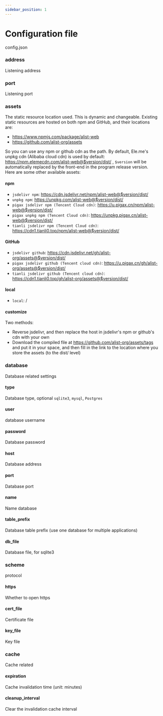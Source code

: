 ```yaml
---
sidebar_position: 1
---
```


# Configuration file

config.json

### address

Listening address

### port

Listening port

### assets

The static resource location used. This is dynamic and changeable. Existing static resources are hosted on both npm and GitHub, and their locations are:

- https://www.npmjs.com/package/alist-web
- https://github.com/alist-org/assets

So you can use any npm or github cdn as the path. By default, Ele.me's unpkg cdn (Alibaba cloud cdn) is used by default: https://npm.elemecdn.com/alist-web@$version/dist/ , `$version` will be automatically replaced by the front-end in the program release version. Here are some other available assets:

#### npm

- `jsdelivr npm`: https://cdn.jsdelivr.net/npm/alist-web@$version/dist/
- `unpkg npm`: https://unpkg.com/alist-web@$version/dist/
- `pigax jsdelivr npm (Tencent Cloud cdn)`: https://u.pigax.cn/npm/alist-web@$version/dist/
- `pigax unpkg npm (Tencent Cloud cdn)`: https://unpkg.pigax.cn/alist-web@$version/dist/
- `tianli jsdelivr npm (Tencent Cloud cdn)`: https://cdn1.tianli0.top/npm/alist-web@$version/dist/

#### GitHub

- `jsdelivr github`: https://cdn.jsdelivr.net/gh/alist-org/assets@$version/dist/
- `pigax jsdelivr github (Tencent cloud cdn)`: https://u.pigax.cn/gh/alist-org/assets@$version/dist/
- `tianli jsdelivr github (Tencent cloud cdn)`: https://cdn1.tianli0.top/gh/alist-org/assets@$version/dist/

#### local

- `local`: /

#### customize
Two methods:
- Reverse jsdelivr, and then replace the host in jsdelivr's npm or github's cdn with your own
- Download the compiled file at https://github.com/alist-org/assets/tags and put it in your space, and then fill in the link to the location where you store the assets (to the dist/ level)

### database

Database related settings

#### type

Database type, optional `sqlite3`, `mysql`, `Postgres`

#### user

database username

#### password

Database password

#### host

Database address

#### port

Database port

#### name

Name database

#### table_prefix

Database table prefix (use one database for multiple applications)

#### db_file

Database file, for sqlite3

### scheme

protocol

#### https

Whether to open https

#### cert_file

Certificate file

#### key_file

Key file

### cache

Cache related

#### expiration

Cache invalidation time (unit: minutes)

#### cleanup_interval

Clear the invalidation cache interval